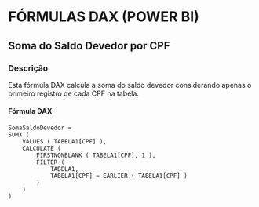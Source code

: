 # FÓRMULAS DAX (POWER BI)

## Soma do Saldo Devedor por CPF

### Descrição
Esta fórmula DAX calcula a soma do saldo devedor considerando apenas o primeiro registro de cada CPF na tabela.

#### Fórmula DAX

```DAX
SomaSaldoDevedor = 
SUMX (
    VALUES ( TABELA1[CPF] ),
    CALCULATE (
        FIRSTNONBLANK ( TABELA1[CPF], 1 ),
        FILTER (
            TABELA1,
            TABELA1[CPF] = EARLIER ( TABELA1[CPF] )
        )
    )
)

